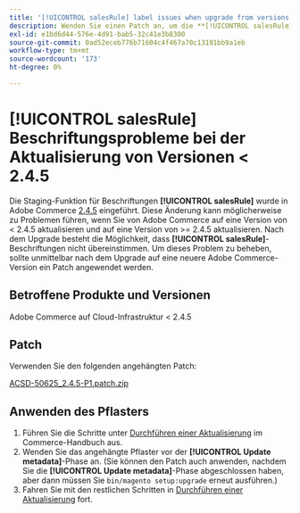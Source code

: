 ```yaml
---
title: '[!UICONTROL salesRule] label issues when upgrade from versions &lt; 2.4.5'
description: Wenden Sie einen Patch an, um die **[!UICONTROL salesRule]**-Probleme beim Upgrade von Adobe Commerce-Versionen &lt; 2.4.5 zu beheben.
exl-id: e1bd6d44-576e-4d91-bab5-32c41e3b8300
source-git-commit: 0ad52eceb776b71604c4f467a70c13191bb9a1eb
workflow-type: tm+mt
source-wordcount: '173'
ht-degree: 0%

---
```


# **[!UICONTROL salesRule]** Beschriftungsprobleme bei der Aktualisierung von Versionen &lt; 2.4.5

Die Staging-Funktion für Beschriftungen **[!UICONTROL salesRule]** wurde in Adobe Commerce [2.4.5](/docs/commerce-operations/release/notes/adobe-commerce/2-4-5.html) eingeführt. Diese Änderung kann möglicherweise zu Problemen führen, wenn Sie von Adobe Commerce auf eine Version von &lt; 2.4.5 aktualisieren und auf eine Version von >= 2.4.5 aktualisieren. Nach dem Upgrade besteht die Möglichkeit, dass **[!UICONTROL salesRule]**-Beschriftungen nicht übereinstimmen. Um dieses Problem zu beheben, sollte unmittelbar nach dem Upgrade auf eine neuere Adobe Commerce-Version ein Patch angewendet werden.

## Betroffene Produkte und Versionen

Adobe Commerce auf Cloud-Infrastruktur &lt; 2.4.5

## Patch

Verwenden Sie den folgenden angehängten Patch:

[ACSD-50625_2.4.5-P1.patch.zip](assets/ACSD-50625_2.4.5-p1.patch.zip)

## Anwenden des Pflasters

1. Führen Sie die Schritte unter [Durchführen einer Aktualisierung](https://experienceleague.adobe.com/docs/commerce-operations/upgrade-guide/implementation/perform-upgrade.html) im Commerce-Handbuch aus.
1. Wenden Sie das angehängte Pflaster vor der **[!UICONTROL Update metadata]**-Phase an.
(Sie können den Patch auch anwenden, nachdem Sie die **[!UICONTROL Update metadata]**-Phase abgeschlossen haben, aber dann müssen Sie `bin/magento setup:upgrade` erneut ausführen.)
1. Fahren Sie mit den restlichen Schritten in [Durchführen einer Aktualisierung](https://experienceleague.adobe.com/docs/commerce-operations/upgrade-guide/implementation/perform-upgrade.html) fort.
